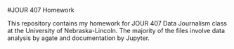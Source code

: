 #JOUR 407 Homework

This repository contains my homework for JOUR 407 Data Journalism class at the University of Nebraska-Lincoln. The majority of the files involve data analysis by agate and documentation by Jupyter.
